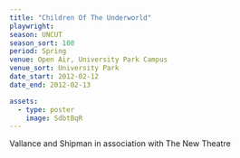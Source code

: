 ```yaml
---
title: "Children Of The Underworld"
playwright:
season: UNCUT
season_sort: 100
period: Spring
venue: Open Air, University Park Campus
venue_sort: University Park
date_start: 2012-02-12
date_end: 2012-02-13

assets:
  - type: poster
    image: SdbtBqR
---
```


Vallance and Shipman in association with The New Theatre
